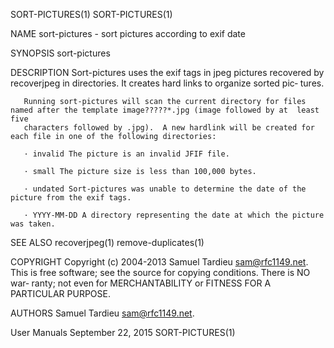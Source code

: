 SORT-PICTURES(1)                                                                                                                  SORT-PICTURES(1)

NAME
       sort-pictures - sort pictures according to exif date

SYNOPSIS
       sort-pictures

DESCRIPTION
       Sort-pictures  uses  the exif tags in jpeg pictures recovered by recoverjpeg in directories.  It creates hard links to organize sorted pic‐
       tures.

       Running sort-pictures will scan the current directory for files named after the template image?????*.jpg (image followed by at  least  five
       characters followed by .jpg).  A new hardlink will be created for each file in one of the following directories:

       · invalid The picture is an invalid JFIF file.

       · small The picture size is less than 100,000 bytes.

       · undated Sort-pictures was unable to determine the date of the picture from the exif tags.

       · YYYY-MM-DD A directory representing the date at which the picture was taken.

SEE ALSO
       recoverjpeg(1) remove-duplicates(1)

COPYRIGHT
       Copyright  (c) 2004-2013 Samuel Tardieu <sam@rfc1149.net>.  This is free software; see the source for copying conditions.  There is NO war‐
       ranty; not even for MERCHANTABILITY or FITNESS FOR A PARTICULAR PURPOSE.

AUTHORS
       Samuel Tardieu <sam@rfc1149.net>.

User Manuals                                                    September 22, 2015                                                SORT-PICTURES(1)
